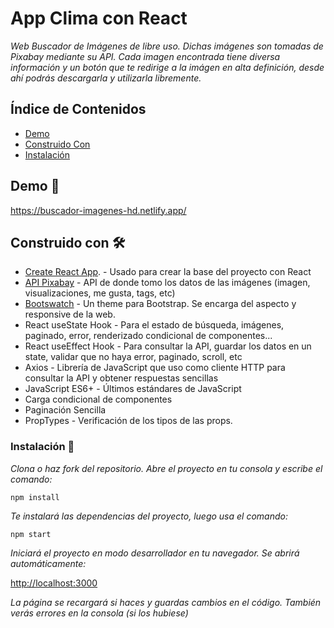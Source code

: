 # App Clima con React

_Web Buscador de Imágenes de libre uso. Dichas imágenes son tomadas de Pixabay mediante su API. Cada imagen encontrada tiene diversa información y un botón que te redirige a la imágen en alta definición, desde ahí podrás descargarla y utilizarla libremente._

## Índice de Contenidos

-   [Demo](#demo-)
-   [Construido Con](#construido-con-%EF%B8%8F)
-   [Instalación](#instalación-)

## Demo 🚀

https://buscador-imagenes-hd.netlify.app/

## Construido con 🛠️

-   [Create React App](https://github.com/facebook/create-react-app). - Usado para crear la base del proyecto con React
-   [API Pixabay](https://pixabay.com/api/docs/) - API de donde tomo los datos de las imágenes (imagen, visualizaciones, me gusta, tags, etc)
-   [Bootswatch](https://bootswatch.com/4/journal/bootstrap.min.css) - Un theme para Bootstrap. Se encarga del aspecto y responsive de la web.
-   React useState Hook - Para el estado de búsqueda, imágenes, paginado, error, renderizado condicional de componentes...
-   React useEffect Hook - Para consultar la API, guardar los datos en un state, validar que no haya error, paginado, scroll, etc
-   Axios - Librería de JavaScript que uso como cliente HTTP para consultar la API y obtener respuestas sencillas
-   JavaScript ES6+ - Últimos estándares de JavaScript
-   Carga condicional de componentes
-   Paginación Sencilla
-   PropTypes - Verificación de los tipos de las props.

### Instalación 🔧

_Clona o haz fork del repositorio. Abre el proyecto en tu consola y escribe el comando:_

```
npm install
```

_Te instalará las dependencias del proyecto, luego usa el comando:_

```
npm start
```

_Iniciará el proyecto en modo desarrollador en tu navegador. Se abrirá automáticamente:_

[http://localhost:3000](http://localhost:3000)

_La página se recargará si haces y guardas cambios en el código. También verás errores en la consola (si los hubiese)_
